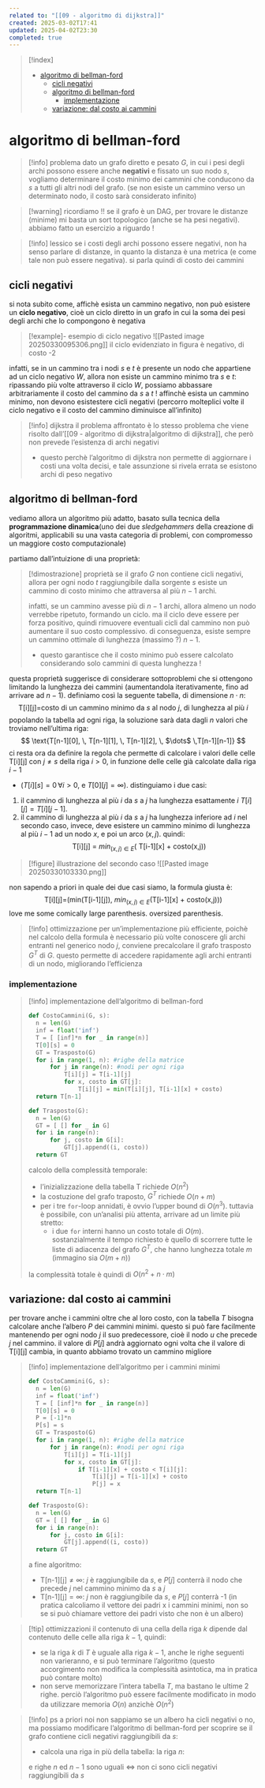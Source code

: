 ```yaml
---
related to: "[[09 - algoritmo di dijkstra]]"
created: 2025-03-02T17:41
updated: 2025-04-02T23:30
completed: true
---
```

>[!index]
>- [algoritmo di bellman-ford](#algoritmo%20di%20bellman-ford)
>	- [cicli negativi](#cicli%20negativi)
>	- [algoritmo di bellman-ford](#algoritmo%20di%20bellman-ford)
>		- [implementazione](#implementazione)
>	- [variazione: dal costo ai cammini](#variazione:%20dal%20costo%20ai%20cammini)
# algoritmo di bellman-ford
>[!info] problema
>dato un grafo diretto e pesato $G$, in cui i pesi degli archi possono essere anche **negativi** e fissato un suo nodo $s$, vogliamo determinare il costo minimo dei cammini che conducono da $s$ a tutti gli altri nodi del grafo. (se non esiste un cammino verso un determinato nodo, il costo sarà considerato infinito)

>[!warning] ricordiamo !!
>se il grafo è un DAG, per trovare le distanze (minime) mi basta un sort topologico (anche se ha pesi negativi). abbiamo fatto un esercizio a riguardo !

>[!info] lessico
>se i costi degli archi possono essere negativi, non ha senso parlare di distanze, in quanto la distanza è una metrica (e come tale non può essere negativa). si parla quindi di costo dei cammini

## cicli negativi
si nota subito come, affichè esista un cammino negativo, non può esistere un **ciclo negativo**, cioè un ciclo diretto in un grafo in cui la soma dei pesi degli archi che lo compongono è negativa
>[!example]- esempio di ciclo negativo
![[Pasted image 20250330095306.png]]
> il ciclo evidenziato in figura è negativo, di costo -2

infatti, se in un cammino tra i nodi $s$ e $t$ è presente un nodo che appartiene ad un ciclo negativo $W$, allora non esiste un cammino minimo tra $s$ e $t$: ripassando più volte attraverso il ciclo $W$, possiamo abbassare arbitrariamente il costo del cammino da $s$ a $t$ !
affinchè esista un cammino minimo, non devono esistestere cicli negativi (percorro molteplici volte il ciclo negativo e il costo del cammino diminuisce all’infinito)

>[!info] dijkstra
il problema affrontato è lo stesso problema che viene risolto dall’[[09 - algoritmo di dijkstra|algoritmo di dijkstra]], che però non prevede l’esistenza di archi negativi
>- questo perchè l’algoritmo di dijkstra non permette di aggiornare i costi una volta decisi, e tale assunzione si rivela errata se esistono archi di peso negativo
## algoritmo di bellman-ford
vediamo allora un algoritmo più adatto, basato sulla tecnica della **programmazione dinamica**(uno dei due *sledgehammers* della creazione di algoritmi, applicabili su una vasta categoria di problemi, con compromesso un maggiore costo computazionale)

partiamo dall’intuizione di una proprietà: 
>[!dimostrazione] proprietà
>se il grafo $G$ non contiene cicli negativi, allora per ogni nodo $t$ raggiungibile dalla sorgente $s$ esiste un cammino di costo minimo che attraversa al più $n-1$ archi.
>
>infatti, se un cammino avesse più di $n-1$ archi, allora almeno un nodo verrebbe ripetuto, formando un ciclo. ma il ciclo deve essere per forza positivo, quindi rimuovere eventuali cicli dal cammino non può aumentare il suo costo complessivo.
>di conseguenza, esiste sempre un cammino ottimale di lunghezza (massimo ?) $n-1$.
>- questo garantisce che il costo minimo può essere calcolato considerando solo cammini di questa lunghezza !

questa proprietà suggerisce di considerare sottoproblemi che si ottengono limitando la lunghezza dei cammini (aumentandola iterativamente, fino ad arrivare ad $n-1$). definiamo così la seguente tabella, di dimensione $n \cdot n$:
$$
\text{T[i][j]=costo di un cammino minimo da $s$ al nodo $j$, di lunghezza al più $i$}
$$
popolando la tabella ad ogni riga, la soluzione sarà data dagli $n$ valori che troviamo nell’ultima riga:
$$
\text{T[n-1][0], \, T[n-1][1], \, T[n-1][2], \, $\dots$  \,T[n-1][n-1]}
$$
ci resta ora da definire la regola che permette di calcolare i valori delle celle $\text{T[i][j]}$ con $j \neq s$ della riga $i > 0$, in funzione delle celle già calcolate dalla riga $i-1$ 
- ($T[i][s] = 0 \,\forall i>0$, e $T[0][j] = \infty$). 
distinguiamo i due casi:
1. il cammino di lunghezza al più $i$ da $s$ a $j$ ha lunghezza esattamente $i$
	 $T[i][j] = T[i][j-1]$.
2.  il cammino di lunghezza al più $i$ da $s$ a $j$ ha lunghezza inferiore ad $i$
	nel secondo caso, invece, deve esistere un cammino minimo di lunghezza al più $i-1$ ad un nodo $x$, e poi un arco $(x,j)$. quindi:
	$$
	\text{T[i][j] = $min_{(x,j) \in E}$} \bigg(\text{ T[i-1][x] + costo(x,j)} \bigg)
	$$
>[!figure] illustrazione del secondo caso
![[Pasted image 20250330103330.png]]

non sapendo a priori in quale dei due casi siamo, la formula giusta è:
$$
\text{T[i][j]=} \Bigg(\text{min(T[i-1][j]), $min_{(x,j) \in E}$} \bigg( \text{T[i-1][x] + costo(x,j)}\bigg)\Bigg)
$$
love me some comically large parenthesis. oversized parenthesis.
>[!info] ottimizzazione
per un’implementazione più efficiente, poichè nel calcolo della formula è necessario più volte conoscere gli archi entranti nel generico nodo $j$, conviene precalcolare il grafo trasposto $G^T$ di $G$. questo permette di accedere rapidamente agli archi entranti di un nodo, migliorando l’efficienza
### implementazione
>[!info] implementazione dell’algoritmo di bellman-ford
>```python
>def CostoCammini(G, s):
>	n = len(G)
>	inf = float('inf')
>	T = [ [inf]*n for _ in range(n)]
>	T[0][s] = 0
>	GT = Trasposto(G)
>	for i in range(1, n): #righe della matrice
>		for j in range(n): #nodi per ogni riga
>			T[i][j] = T[i-1][j]	
>			for x, costo in GT[j]:
>				T[i][j] = min(T[i][j], T[i-1][x] + costo)
>	return T[n-1]
>
>def Trasposto(G):
>	n = len(G)
>	GT = [ [] for _ in G]
>	for i in range(n):
>		for j, costo in G[i]:
>			GT[j].append((i, costo))
>	return GT
>```
>calcolo della complessità temporale:
>- l’inizializzazione della tabella T richiede $O(n^2)$
>- la costuzione del grafo traposto, $G^T$ richiede $O(n+m)$
>- per i tre `for`-loop annidati, è ovvio l’upper bound di $O(n^3)$. tuttavia è possibile, con un’analisi più attenta, arrivare ad un limite più stretto:
> 	- i due `for` interni hanno un costo totale di $O(m)$. sostanzialmente il tempo richiesto è quello di scorrere tutte le liste di adiacenza del grafo $G^T$, che hanno lunghezza totale $m$ (immagino sia $O(m+n)$)
>
>la complessità totale è quindi di $O(n^2 + n \cdot m)$

## variazione: dal costo ai cammini
per trovare anche i cammini oltre che al loro costo, con la tabella $T$ bisogna calcolare anche l’albero $P$ dei cammini minimi. questo si può fare facilmente mantenendo per ogni nodo $j$ il suo predecessore, cioè il nodo $u$ che precede $j$ nel cammino. il valore di $P[j]$ andrà aggiornato ogni volta che il valore di $\text{T[i][j]}$ cambia, in quanto abbiamo trovato un cammino migliore
>[!info] implementazione dell’algoritmo per i cammini minimi
>```python
>def CostoCammini(G, s):
>	n = len(G)
>	inf = float('inf')
>	T = [ [inf]*n for _ in range(n)]
>	T[0][s] = 0
>	P = [-1]*n
>	P[s] = s
>	GT = Trasposto(G)
>	for i in range(1, n): #righe della matrice
>		for j in range(n): #nodi per ogni riga
>			T[i][j] = T[i-1][j]	
>			for x, costo in GT[j]:
>				if T[i-1][x] + costo < T[i][j]:
>					T[i][j] = T[i-1][x] + costo
>					P[j] = x
>	return T[n-1]
>
>def Trasposto(G):
>	n = len(G)
>	GT = [ [] for _ in G]
>	for i in range(n):
>		for j, costo in G[i]:
>			GT[j].append((i, costo))
>	return GT
>```
>a fine algoritmo:
>- $\text{T[n-1][j]}\neq \infty$: $j$ è raggiungibile da $s$, e $P[j]$ conterrà il nodo che precede $j$ nel cammino minimo da $s$ a $j$
>- $\text{T[n-1][j]} = \infty$: $j$ non è raggiungibile da $s$, e $P[j]$ conterrà -1
(in pratica calcoliamo il vettore dei padri x i cammini minimi, non so se si può chiamare vettore dei padri visto che non è un albero)

>[!tip] ottimizzazioni
>il contenuto di una cella della riga $k$ dipende dal contenuto delle celle alla riga $k-1$, quindi:
>- se la riga $k$ di $T$ è uguale alla riga $k-1$, anche le righe seguenti non varieranno, e si può terminare l’algoritmo (questo accorgimento non modifica la complessità asintotica, ma in pratica può contare molto)
>- non serve memorizzare l’intera tabella $T$, ma bastano le ultime 2 righe. perciò l’algoritmo può essere facilmente modificato in modo da utilizzare memoria $O(n)$ anzichè $O(n^2)$

>[!info] ps
a priori noi non sappiamo se un albero ha cicli negativi o no, ma possiamo modificare l’algoritmo di bellman-ford per scoprire se il grafo contiene cicli negativi raggiungibili da $s$:
>- calcola una riga in più della tabella: la riga $n$:
>
>e righe $n$ ed $n-1$ sono uguali $\iff$ non ci sono cicli negativi raggiungibili da $s$
